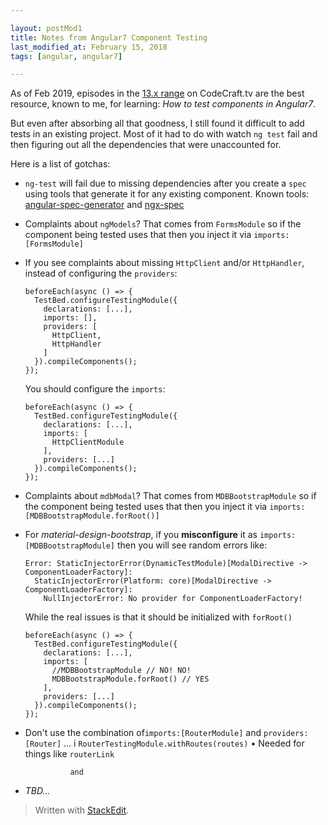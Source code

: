 ```yaml
---  

layout: postMod1
title: Notes from Angular7 Component Testing
last_modified_at: February 15, 2018
tags: [angular, angular7]  

--- 
```


As of Feb 2019, episodes in the [13.x range](https://codecraft.tv/courses/angular/unit-testing/angular-test-bed/) on CodeCraft.tv are the best resource, known to me, for learning: *How to test components in Angular7*.

But even after absorbing all that goodness, I still found it difficult to add tests in an existing project. Most of it had to do with watch `ng test` fail and then figuring out all the dependencies that were unaccounted for.

Here is a list of gotchas:

* `ng-test` will fail due to missing dependencies after you create a `spec` using tools that generate it for any existing component. Known tools: [angular-spec-generator](https://www.npmjs.com/package/angular-spec-generator) and [ngx-spec](https://github.com/smnbbrv/ngx-spec)
* Complaints about `ngModels`? That comes from `FormsModule` so if the component being tested uses that then you inject it via `imports: [FormsModule]`
* If you see complaints about missing `HttpClient` and/or `HttpHandler`, instead of configuring the `providers`:
	```
	beforeEach(async () => {
      TestBed.configureTestingModule({
        declarations: [...],
        imports: [],
        providers: [
          HttpClient,
          HttpHandler
        ]
      }).compileComponents();
    });
	```
	You should configure the `imports`:
	```
	beforeEach(async () => {
      TestBed.configureTestingModule({
        declarations: [...],
        imports: [
          HttpClientModule
        ],
        providers: [...]
      }).compileComponents();
    });
	```
* Complaints about `mdbModal`? That comes from `MDBBootstrapModule` so if the component being tested uses that then you inject it via `imports: [MDBBootstrapModule.forRoot()]`
 * For *material-design-bootstrap*, if you **misconfigure** it as `imports:[MDBBootstrapModule]` then you will see random errors like:
	```
    Error: StaticInjectorError(DynamicTestModule)[ModalDirective -> ComponentLoaderFactory]: 
      StaticInjectorError(Platform: core)[ModalDirective -> ComponentLoaderFactory]: 
        NullInjectorError: No provider for ComponentLoaderFactory!
	```
	While the real issues is that it should be initialized with `forRoot()`
	```
	beforeEach(async () => {
      TestBed.configureTestingModule({
        declarations: [...],
        imports: [
          //MDBBootstrapModule // NO! NO!
          MDBBootstrapModule.forRoot() // YES
        ],
        providers: [...]
      }).compileComponents();
    });
	```
* Don't use the combination of`imports:[RouterModule]` and `providers:[Router]` ... i `RouterTestingModule.withRoutes(routes)`
			• Needed for things like `routerLink`

				and
* *TBD...*

> Written with  [StackEdit](https://stackedit.io/).

<!--stackedit_data:
eyJoaXN0b3J5IjpbLTExMzk1NjA5MTVdfQ==
-->